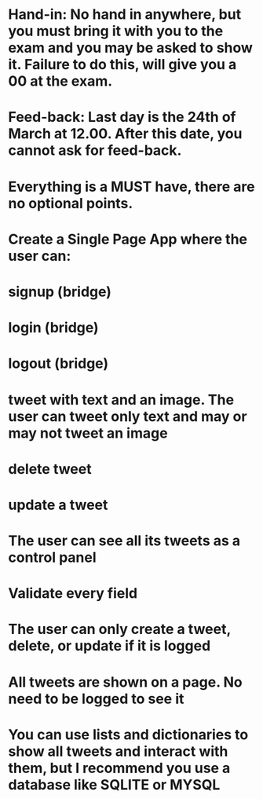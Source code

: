 # Hand-in: No hand in anywhere, but you must bring it with you to the exam and you may be asked to show it. Failure to do this, will give you a 00 at the exam.

# Feed-back: Last day is the 24th of March at 12.00. After this date, you cannot ask for feed-back.

# Everything is a MUST have, there are no optional points.

# Create a Single Page App where the user can:

# signup (bridge)

# login (bridge)

# logout (bridge)

# tweet with text and an image. The user can tweet only text and may or may not tweet an image

# delete tweet

# update a tweet

# The user can see all its tweets as a control panel

# Validate every field

# The user can only create a tweet, delete, or update if it is logged

# All tweets are shown on a page. No need to be logged to see it

# You can use lists and dictionaries to show all tweets and interact with them, but I recommend you use a database like SQLITE or MYSQL
